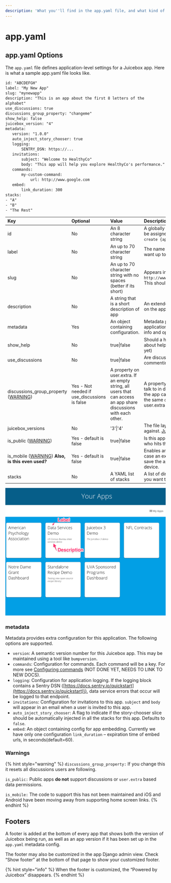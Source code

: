 ```yaml
---
description: 'What you''ll find in the app.yaml file, and what kind of options you have'
---
```


# app.yaml

## app.yaml Options

The `app.yaml` file defines application-level settings for a Juicebox app. Here is what a sample app.yaml file looks like.

```text
id: "ABCDEFGH"
label: "My New App"
slug: "mynewapp"
description: "This is an app about the first 8 letters of the alphabet"
use_discussions: true
discussions_group_property: "changeme"
show_help: false
juicebox_version: "4"
metadata:
   version: "1.0.0"
   auto_inject_story_chooser: true
   logging:
       SENTRY_DSN: https://...
   invitations:
       subject: "Welcome to HealthyCo"
       body: "This app will help you explore HealthyCo's performance."
   commands:
       my-custom-command:
           url: http://www.google.com
   embed:
       link_duration: 300
stacks:
- "A"
- "B"
- "The Rest"
```

| Key | Optional | Value | Description |
| :--- | :--- | :--- | :--- |
| id | No | An 8 character string | A globally unique id across all Juicebox apps. This will be assigned for you automatically when you run `jb create {appname}` |
| label | No | An up to 70 character string | The name of your new app. This can be anything you want up to 70 characters. |
| slug | No | An up to 70 character string with no spaces \(better if its short\) | Appears in the url for the stack like `http://www.juiceboxdata.com/{appslug}/{stackslug}/`. This should be unique among all apps. |
| description | No | A string that is a short description of app | An extended description of your app. This will appear on the app home page. |
| metadata | Yes | An object containing configuration. | Metadata provides extra configuration for this application. The following options are supported. More info and options are here. |
| show\_help | No | true\|false | Should a help link be displayed for this app. For more about help see [Building help](https://docs.juiceboxdata.com/projects/juicebox/topics/guidance/help.html#building-help). \(this sections isn't done yet\) |
| use\_discussions | No | true\|false | Are discussions enabled in this app? \(in app commenting\) |
| discussions\_group\_property \([WARNING](app.yaml.md#warnings)\) | Yes - Not needed if use\_discussions is false | A property  on user.extra. If an empty string, all users that can access an app share discussions with each other. | A property of `user.extra` that controls who users can talk to in discussions. If blank, everyone with access to the app can discuss together. Only users who share the same `discussions_group_property` value in their user.extra can share discussions. |
| juicebox\_versions | No | '3'\|'4' | The file layout and engine this Juicebox app runs against. [Juicebox File Layout](juicebox-file-structure.md) |
| is\_public \([WARNING](app.yaml.md#warnings)\) | Yes - default is false | true\|false | Is this app **public**. This makes it available to anyone who hits the url without requiring them to be logged in. |
| is\_mobile \([WARNING](app.yaml.md#warnings)\) **Also, is this even used?**  | Yes - default is false | true\|false | Enables an application to be tagged as “mobile”. In this case an extra popup will appear prompting users to save the app to their homescreen on a iOS or Android device. |
| stacks | No | A YAML list of stacks | A list of directories containing stack definitions that you want to appear in this app. More details: [Stacks](stacks/). |

![This is how your label and description appear on your home page](../.gitbook/assets/your_apps1.png)

### metadata

Metadata provides extra configuration for this application. The following options are supported.

* `version`: A semantic version number for this Juicebox app. This may be maintained using a tool like `bumpversion`.
* `commands`: Configuration for commands. Each command will be a key. For more see [Configuring commands](https://docs.juiceboxdata.com/projects/juicebox/topics/interactivity/slice_commands.html#configuring-commands) \(NOT DONE YET, NEEDS TO LINK TO NEW DOCS\).
* `logging`: Configuration for application logging. If the logging block contains a Sentry DSN \([https://docs.sentry.io/quickstart](https://docs.sentry.io/quickstart)\), data service errors that occur will be logged to that endpoint.
* `invitations`: Configuration for invitations to this app. `subject` and `body` will appear in an email when a user is invited to this app.
* `auto_inject_story_chooser`: A flag to indicate if the story-chooser slice should be automatically injected in all the stacks for this app. Defaults to `false`.
* `embed`: An object containing config for app embedding. Currently we have only one configuration `link_duration` – expiration time of embed urls, in seconds\(default=60\).

### Warnings

{% hint style="warning" %}
`discussions_group_property:` If you change this it resets all discussions users are following.

`is_public:` Public apps **do not** support discussions or `user.extra` based data permissions.

`is_mobile:` The code to support this has not been maintained and iOS and Android have been moving away from supporting home screen links.
{% endhint %}

## Footers

A footer is added at the bottom of every app that shows both the version of Juicebox being run, as well as an app version if it has been set up in the `app.yaml` metadata config.

The footer may also be customized in the app Django admin view. Check “Show footer” at the bottom of that page to show your customized footer.

{% hint style="info" %}
When the footer is customized, the “Powered by Juicebox” disappears.
{% endhint %}

